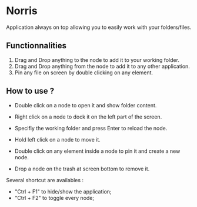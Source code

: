 # Norris

Application always on top allowing you to easily work with your folders/files. 

## Functionnalities

1. Drag and Drop anything to the node to add it to your working folder.
2. Drag and Drop anything from the node to add it to any other application.
3. Pin any file on screen by double clicking on any element.

## How to use ?

* Double click on a node to open it and show folder content.

* Right click on a node to dock it on the left part of the screen.

* Specifiy the working folder and press Enter to reload the node.

* Hold left click on a node to move it.
 
* Double click on any element inside a node to pin it and create a new node.

* Drop a node on the trash at screen bottom to remove it.


Several shortcut are availables :
  - "Ctrl + F1" to hide/show the application;
  - "Ctrl + F2" to toggle every node;
 
 
